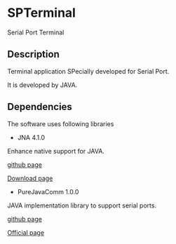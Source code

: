 # SPTerminal
Serial Port Terminal

## Description
Terminal application SPecially developed for Serial Port. 

It is developed by JAVA.

## Dependencies
The software uses following libraries
 - JNA 4.1.0
 
 Enhance native support for JAVA.
 
 [github page](https://github.com/java-native-access/jna)
 
 [Download page](https://mvnrepository.com/artifact/net.java.dev.jna/jna/4.1.0)
 - PureJavaComm 1.0.0
 
 JAVA implementation library to support serial ports.
 
 [github page](https://github.com/nyholku/purejavacomm)
 
 [Official page](http://www.sparetimelabs.com/purejavacomm/purejavacomm.php)
 

 